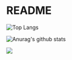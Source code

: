 # README

![Top Langs](https://github-readme-stats.vercel.app/api/top-langs/?username=gamer99122&layout=compact&theme=vue-dark)

![Anurag's github stats](https://github-readme-stats.vercel.app/api?username=gamer99122&theme=vue-dark)


<p>
  <a href="#"><img src="https://activity-graph.herokuapp.com/graph?username=gamer99122&bg_color=2D2B55&color=A297E6&line=A297E6&point=D9B60C"></a>
</p>